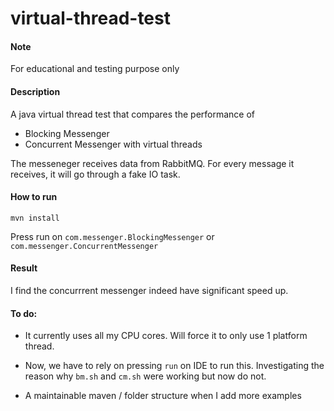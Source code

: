 # virtual-thread-test

#### Note

For educational and testing purpose only

#### Description

A java virtual thread test that compares the performance of
- Blocking Messenger
- Concurrent Messenger with virtual threads

The messeneger receives data from RabbitMQ. For every message it receives, it will go through a fake IO task.

#### How to run

`mvn install`

Press run on `com.messenger.BlockingMessenger` or `com.messenger.ConcurrentMessenger`

#### Result

I find the concurrrent messenger indeed have significant speed up.

#### To do:

- It currently uses all my CPU cores. Will force it to only use 1 platform thread.

- Now, we have to rely on pressing `run` on IDE to run this. Investigating the reason why `bm.sh` and `cm.sh` were working but now do not. 

- A maintainable maven / folder structure when I add more examples
